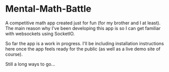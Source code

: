# Mental-Math-Battle

A competitive math app created just for fun (for my brother and I at least). The main reason why I've been developing this app is so I can get familiar with websockets using SocketIO.

So far the app is a work in progress. I'll be including installation instructions here once the app feels ready for the public (as well as a live demo site of course).

Still a long ways to go...
